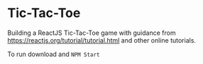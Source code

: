 
# Tic-Tac-Toe

Building a ReactJS Tic-Tac-Toe game with guidance from https://reactjs.org/tutorial/tutorial.html and other online tutorials.

To run download and ```NPM Start```